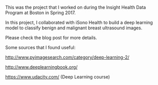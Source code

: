 This was the project that I worked on during the Insight Health Data Program at Boston in Spring 2017. 

In this project, I collaborated with iSono Health to build a deep learning model to classify benign and malignant breast ultrasound images.

Please check the blog post for more details.

Some sources that I found useful:

http://www.pyimagesearch.com/category/deep-learning-2/

http://www.deeplearningbook.org/

https://www.udacity.com/ (Deep Learning course)
